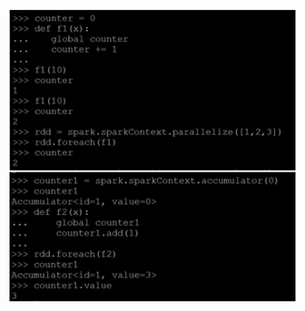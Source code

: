 ![without-accumulator](without-accumulator.png)
![solution-with-accumulator](solution-with-accumulator.png)